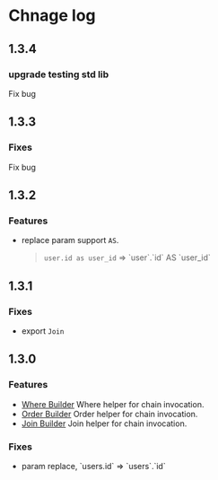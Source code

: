 # Chnage log

## 1.3.4

### upgrade testing std lib

Fix bug

## 1.3.3

### Fixes

Fix bug

## 1.3.2

### Features

- replace param support `AS`.
  > `user.id as user_id` => \`user\`.\`id\` AS \`user_id\`

## 1.3.1

### Fixes

- export `Join`

## 1.3.0

### Features

- [Where Builder](./docs/where.md) Where helper for chain invocation.
- [Order Builder](./docs/order.md) Order helper for chain invocation.
- [Join Builder](./docs/join.md) Join helper for chain invocation.

### Fixes

- param replace, \`users.id\` => \`users\`.\`id\`
